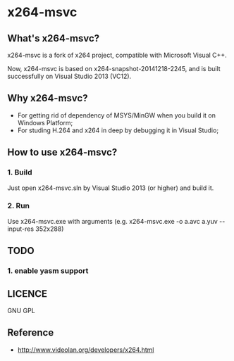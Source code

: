 # x264-msvc

## What's x264-msvc?
x264-msvc is a fork of x264 project, compatible with Microsoft Visual C++.

Now, x264-msvc is based on x264-snapshot-20141218-2245, and is built successfully on Visual Studio 2013 (VC12).


## Why x264-msvc?
* For getting rid of dependency of MSYS/MinGW when you build it on Windows Platform;
* For studing H.264 and x264 in deep by debugging it in Visual Studio;



## How to use x264-msvc?
### 1. Build
Just open x264-msvc.sln by Visual Studio 2013 (or higher) and build it.
### 2. Run
Use x264-msvc.exe with arguments (e.g.  x264-msvc.exe -o a.avc a.yuv --input-res 352x288)


## TODO
### 1. enable yasm support


## LICENCE
GNU GPL

## Reference
* http://www.videolan.org/developers/x264.html
